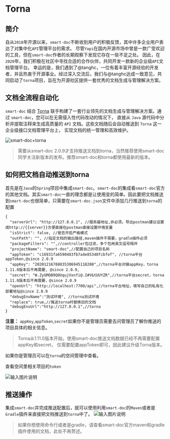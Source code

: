 # Torna   <Badge type="tip" text="^2.0.9" />
## 简介
自从`2018`年开源以来，`smart-doc`不断收到用户的积极反馈，其中许多企业用户表达了对集中化`API`管理平台的需求。
尽管`Yapi`在国内开源市场中曾是一款广受欢迎的工具，但在`smart-doc`作者的长期观察下发现它存在一些不足之处。
因此，在`2020`年，我们积极在社区中寻找合适的合作伙伴，共同开发一款新的企业级`API`文档管理平台。
幸运的是，我们遇到了@tanghc，一位有着丰富开源经验的开发者，并且热衷于开源事业。经过深入交流后，我们与@tanghc达成一致意见，共同启动了`torna`项目，旨在为开源社区提供一套优秀的文档生成与管理解决方案。
## 文档全流程自动化
`smart-doc` 结合 [Torna](http://torna.cn) 联手构建了一套行业领先的文档生成与管理解决方案。通过 `smart-doc`，您可以在无需侵入性代码改动的情况下，
直接从 `Java` 源代码中分析并提取注释来生成高质量的 `API` 文档。这些文档随后会自动推送到 `Torna` 这一企业级接口文档管理平台上，
实现文档的统一管理和高效维护。


![smart-doc+torna](/assets/smart-to-torna.png)

>需要从smart-doc 2.0.9才支持推送文档到torna，当然推荐使用smart-doc同学关注新版本的发布。推荐smart-doc和torna都使用最新的版本。
## 如何把文档自动推送到torna
首先是在`Java`的`Spring`项目中集成`smart-doc`。`smart-doc`的集成看`smart-doc`官方的其他文档。其实`smart-doc`一直的理念都是让使用变的简单。因此要把文档推送到`smart-doc`也很简单，只需要在`smart-doc.json`文件中添加几行推送到`torna`的配置

```
{
  "serverUrl": "http://127.0.0.1", //服务器地址,非必须。导出postman建议设置成http://{{server}}方便直接在postman直接设置环境变量
  "isStrict": false, //是否开启严格模式
  "outPath": "", //指定文档的输出路径,maven插件不需要，gradle插件必须
  "packageFilters": "",//controller包过滤，多个包用英文逗号隔开
  "projectName": "smart-doc",//配置自己的项目名称
  "appToken": "c16931fa6590483fb7a4e85340fcbfef", //torna平台appToken,@since 2.0.9
  "appKey": "20201216788835306945118208",//torna平台对接appKey，torna 1.11.0版本后不再需要, @since 2.0.9,
  "secret": "W.ZyGMOB9Q0UqujVxnfi@.I#V&tUUYZR",//torna平台secret，torna 1.11.0版本后不再需要，@since 2.0.9
  "openUrl": "http://localhost:7700/api",//torna平台地址，填写自己的私有化部署地址@since 2.0.9
  "debugEnvName":"测试环境", //torna测试环境
  "replace": true,//推送torna时替换旧的文档
  "debugEnvUrl":"http://127.0.0.1",//torna
}
```

**注意：**  `appKey`,`appToken`,`secret`如果你不是管理员需要去问管理员了解你推送的项目具体的相关信息。

> Torna从1.11.0版本开始，使用smart-doc推送文档数据已经不再需要配置appKey和secret，
仅需要配置appToken即可，因此建议升级Torna版本。

如果你是管理员可以在`torna`的空间管理中查看。

查看空间里相关项目的`token`

![输入图片说明](/assets/224356_2bc8c3b7_144669.png "屏幕截图.png")

## 推送操作
集成`smart-doc`并完成推送配置后，就可以使用利用`smart-doc`的`Maven`或者是`Gradle`插件来直接把文档推送到`torna`中了。
![输入图片说明](/assets/224947_853e59e3_144669.png "屏幕截图.png")
> 如果你想使用命令行或者是gradle，请查看smart-doc官方maven和gradle插件使用的文档，此处不再赘述。